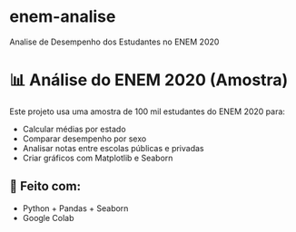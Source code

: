 # enem-analise
Analise de Desempenho dos Estudantes no ENEM 2020
# 📊 Análise do ENEM 2020 (Amostra)

Este projeto usa uma amostra de 100 mil estudantes do ENEM 2020 para:

- Calcular médias por estado
- Comparar desempenho por sexo
- Analisar notas entre escolas públicas e privadas
- Criar gráficos com Matplotlib e Seaborn

## 🔧 Feito com:
- Python + Pandas + Seaborn
- Google Colab
